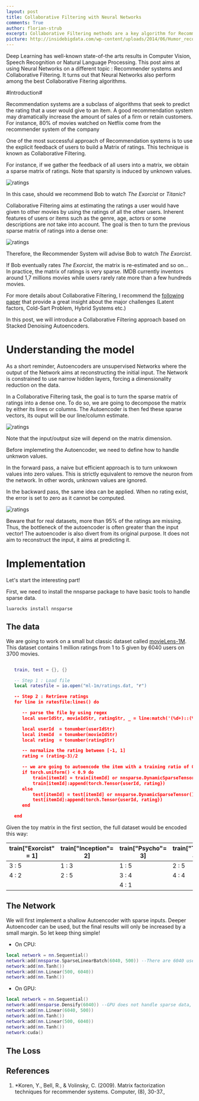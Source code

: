 ```yaml
---
layout: post
title: Collaborative Filtering with Neural Networks
comments: True
author: florian-strub
excerpt: Collaborative Filtering methods are a key algorithm for Recommender Systems. They are used by major companies such as Netflix, Amazon or Spotify to suggest items to users.  While Neural Networks have tremendous success in image and speech recognition, Collaborative Filtering received less attention as it deals with sparse inputs/targets. After a quick introduction to Recommendation Systems, we show how to implement Autoencoders to perform Collaborative Filtering.
picture: http://insidebigdata.com/wp-content/uploads/2014/06/Humor_recommender.jpg
---
```


<!---# Recurrent Model of Visual Attention-->

Deep Learning has well-known state-of-the arts results in Computer Vision, Speech Recognition or Natural Language Processing.
This post aims at using Neural Networks on a different topic : Recommender systems and Collaborative Filtering. 
It turns out that Neural Networks also perform among the best Collaborative Fitering algorithms. 

#Introduction#

Recommendation systems are a subclass of algorithms that seek to predict the rating that a user would give to an item.
A good recommendation system may dramatically increase the amount of sales of a firm or retain customers. For instance, 80% of movies watched on Netflix come from the recommender system of the company

One of the most successful approach of Recommendation systems is to use the explicit feedback of users to build a Matrix of ratings. This technique is known as Collaborative Filtering.

For instance, if we gather the feedback of all users into a matrix, we obtain a sparse matrix of ratings. Note that sparsity is induced by unknown values.

![ratings](http://florian-strub.com/tmp/initialMatrix.png)

In this case, should we recommend Bob to watch _The Exorcist_ or _Titanic_?

Collaborative Filtering aims at estimating the ratings a user would have given to other movies by using the ratings of all the other users.
Inherent features of users or items such as the genre, age, actors or some descriptions are _not_ take into account. 
The goal is then to turn the previous sparse matrix of ratings into a dense one:

![ratings](http://florian-strub.com/tmp/finalMatrix.png)

Therefore, the Recommender System will advise Bob to watch _The Exorcist_. 

If Bob eventually rates _The Exorcist_, the matrix is re-estimated and so on... 
In practice, the matrix of ratings is very sparse. IMDB currently inventors around 1,7 millions movies while users rarely rate more than a few hundreds movies. 

For more details about Collaborative Filtering, I recommend the [following paper](https://datajobs.com/data-science-repo/Recommender-Systems-%5BNetflix%5D.pdf) that provide a great insight about the major challenges (Latent factors, Cold-Sart Problem, Hybrid Systems etc.)

In this post, we will introduce a Collaborative Filtering approach based on Stacked Denoising Autoencoders.

# Understanding the model #

As a short reminder, Autoencoders are unsupervised Networks where the output of the Network aims at reconstructing the initial input. 
The Network is constrained to use narrow hidden layers, forcing a dimensionality reduction on the data. 

In a Collaborative Filtering task, the goal is to turn the sparse matrix of ratings into a dense one. 
To do so, we are going to decompose the matrix by either its lines or columns. 
The Autoencoder is then fed these sparse vectors, its ouput will be our line/column estimate.

 ![ratings](http://florian-strub.com/tmp/UV.png)

Note that the input/output size will depend on the matrix dimension.

Before implemeting the Autoencoder, we need to define how to handle unknwon values. 

In the forward pass, a naive but efficient approach is to turn unkwown values into zero values.
This is strictly equivalent to remove the neuron from the network. In other words, unknown values are ignored.    

In the backward pass, the same idea can be applied. When no rating exist, the error is set to zero as it cannot be computed.

 ![ratings](http://florian-strub.com/tmp/training1-small.png)

Beware that for real datasets, more than 95% of the ratings are missing. Thus, the bottleneck of the autoencoder is often greater than the input vector!
The autoencoder is also divert from its original purpose. It does not aim to reconstruct the input, it aims at predicting it.


# Implementation #

Let's start the interesting part!

First, we need to install the nnsparse package to have basic tools to handle sparse data.

```
luarocks install nnsparse
```


## The data ##
We are going to work on a small but classic dataset called [movieLens-1M](http://grouplens.org/datasets/movielens/). 
This dataset contains 1 million ratings from 1 to 5 given by 6040 users on 3700 movies. 

```lua

   train, test = {}, {}

   -- Step 1 : Load file
   local ratesfile = io.open("ml-1m/ratings.dat, "r")

   -- Step 2 : Retrieve ratings
   for line in ratesfile:lines() do

	  -- parse the file by using regex
      local userIdStr, movieIdStr, ratingStr, _ = line:match('(%d+)::(%d+)::(%d%.?%d?)::(%d+)')

      local userId  = tonumber(userIdStr)
      local itemId  = tonumber(movieIdStr)
      local rating  = tonumber(ratingStr)

	  -- normalize the rating between [-1, 1]
      rating = (rating-3)/2

	  -- we are going to autoencode the item with a training ratio of 0.9
	  if torch.uniform() < 0.9 do
		  train[itemId] = train[itemId] or nnsparse.DynamicSparseTensor()
		  train[itemId]:append(torch.Tensor{userId, rating})
	  else
		  test[itemId] = test[itemId] or nnsparse.DynamicSparseTensor()
		  test[itemId]:append(torch.Tensor{userId, rating})
	  end 

   end

```

Given the toy matrix in the first section, the full dataset would be encoded this way:


|train["Exorcist" = 1]             | train["Inception"= 2]           | train["Psycho"= 3]               |train["Titanic"= 4]               |
|----------------------------------|---------------------------------|----------------------------------|----------------------------------|
| 3 : 5                            | 1 : 3                           | 1 : 5                            | 2 : 5                            |
| 4 : 2                            | 2 : 5                           | 3 : 4                            | 4 : 4                            |
|                                  |                                 | 4 : 1                            |                                  |


## The Network ##
We will first implement a shallow Autoencoder with sparse inputs. Deeper Autoencoder can be used, but the final results will only be increased by a small margin.
So let keep thing simple!

- On CPU:

```lua
local network = nn.Sequential()
network:add(nnsparse.SparseLinearBatch(6040, 500)) --There are 6040 users in movieLens-1M
network:add(nn.Tanh())
network:add(nn.Linear(500, 6040))
network:add(nn.Tanh())
```

- On GPU:

```lua
local network = nn.Sequential()
network:add(nnsparse.Densify(6040)) --GPU does not handle sparse data, so we densify the input on the fly
network:add(nn.Linear(6040, 500))
network:add(nn.Tanh())
network:add(nn.Linear(500, 6040))
network:add(nn.Tanh())
network:cuda()
```

## The Loss ##








## References
1. *Koren, Y., Bell, R., & Volinsky, C. (2009). Matrix factorization techniques for recommender systems. Computer, (8), 30-37., 
